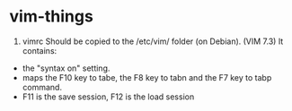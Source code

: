 # vim-things

1. vimrc
Should be copied to the /etc/vim/ folder (on Debian). (VIM 7.3)
It contains:
 - the "syntax on" setting.
 - maps the F10 key to tabe, the F8 key to tabn and the F7 key to tabp command.
 - F11 is the save session, F12 is the load session

